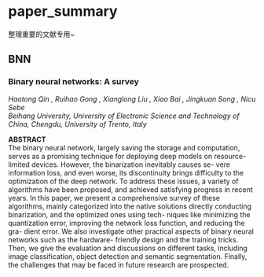 # paper_summary
整理重要的文献专用~

## **BNN**
### Binary neural networks: A survey


*Haotong Qin , Ruihao Gong , Xianglong Liu , Xiao Bai , Jingkuan Song , Nicu Sebe  
Beihang University, University of Electronic Science and Technology of China, Chengdu, University of Trento, Italy*

**ABSTRACT**  
The binary neural network, largely saving the storage and computation, serves as a promising technique for deploying deep models on resource-limited devices. However, the binarization inevitably causes se- vere information loss, and even worse, its discontinuity brings difficulty to the optimization of the deep network. To address these issues, a variety of algorithms have been proposed, and achieved satisfying progress in recent years. In this paper, we present a comprehensive survey of these algorithms, mainly categorized into the native solutions directly conducting binarization, and the optimized ones using tech- niques like minimizing the quantization error, improving the network loss function, and reducing the gra- dient error. We also investigate other practical aspects of binary neural networks such as the hardware- friendly design and the training tricks. Then, we give the evaluation and discussions on different tasks, including image classification, object detection and semantic segmentation. Finally, the challenges that may be faced in future research are prospected.
